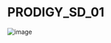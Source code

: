 # PRODIGY_SD_01
![image](https://github.com/karthikeyanav2003/PRODIGY_SD_01/assets/145100980/c3cb8153-bed0-4c0e-aab7-f57d92666c38)
